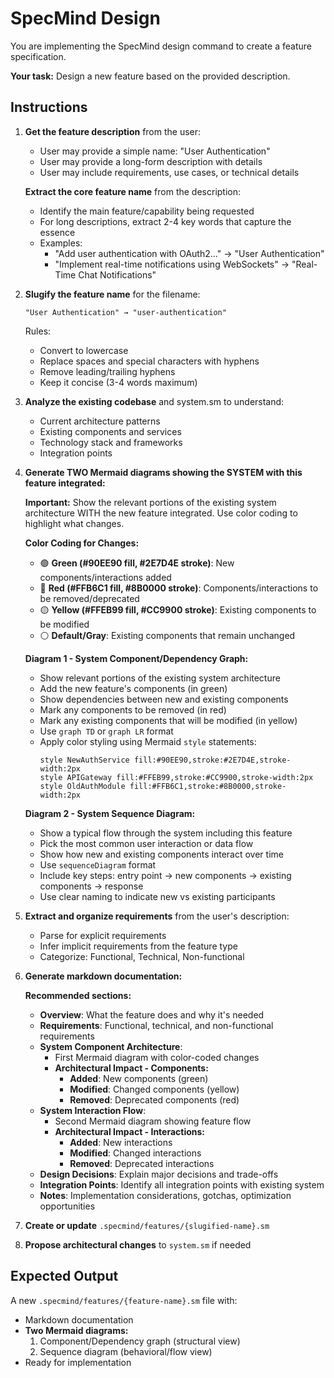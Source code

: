 # SpecMind Design

You are implementing the SpecMind design command to create a feature specification.

**Your task:** Design a new feature based on the provided description.

## Instructions

1. **Get the feature description** from the user:
   - User may provide a simple name: "User Authentication"
   - User may provide a long-form description with details
   - User may include requirements, use cases, or technical details

   **Extract the core feature name** from the description:
   - Identify the main feature/capability being requested
   - For long descriptions, extract 2-4 key words that capture the essence
   - Examples:
     - "Add user authentication with OAuth2..." → "User Authentication"
     - "Implement real-time notifications using WebSockets" → "Real-Time Chat Notifications"

2. **Slugify the feature name** for the filename:
   ```
   "User Authentication" → "user-authentication"
   ```
   Rules:
   - Convert to lowercase
   - Replace spaces and special characters with hyphens
   - Remove leading/trailing hyphens
   - Keep it concise (3-4 words maximum)

3. **Analyze the existing codebase** and system.sm to understand:
   - Current architecture patterns
   - Existing components and services
   - Technology stack and frameworks
   - Integration points

4. **Generate TWO Mermaid diagrams showing the SYSTEM with this feature integrated:**

   **Important:** Show the relevant portions of the existing system architecture WITH the new feature integrated. Use color coding to highlight what changes.

   **Color Coding for Changes:**
   - 🟢 **Green (#90EE90 fill, #2E7D4E stroke)**: New components/interactions added
   - 🔴 **Red (#FFB6C1 fill, #8B0000 stroke)**: Components/interactions to be removed/deprecated
   - 🟡 **Yellow (#FFEB99 fill, #CC9900 stroke)**: Existing components to be modified
   - ⚪ **Default/Gray**: Existing components that remain unchanged

   **Diagram 1 - System Component/Dependency Graph:**
   - Show relevant portions of the existing system architecture
   - Add the new feature's components (in green)
   - Show dependencies between new and existing components
   - Mark any components to be removed (in red)
   - Mark any existing components that will be modified (in yellow)
   - Use `graph TD` or `graph LR` format
   - Apply color styling using Mermaid `style` statements:
     ```
     style NewAuthService fill:#90EE90,stroke:#2E7D4E,stroke-width:2px
     style APIGateway fill:#FFEB99,stroke:#CC9900,stroke-width:2px
     style OldAuthModule fill:#FFB6C1,stroke:#8B0000,stroke-width:2px
     ```

   **Diagram 2 - System Sequence Diagram:**
   - Show a typical flow through the system including this feature
   - Pick the most common user interaction or data flow
   - Show how new and existing components interact over time
   - Use `sequenceDiagram` format
   - Include key steps: entry point → new components → existing components → response
   - Use clear naming to indicate new vs existing participants

5. **Extract and organize requirements** from the user's description:
   - Parse for explicit requirements
   - Infer implicit requirements from the feature type
   - Categorize: Functional, Technical, Non-functional

6. **Generate markdown documentation:**

   **Recommended sections:**

   - **Overview**: What the feature does and why it's needed
   - **Requirements**: Functional, technical, and non-functional requirements
   - **System Component Architecture**:
     - First Mermaid diagram with color-coded changes
     - **Architectural Impact - Components:**
       - **Added**: New components (green)
       - **Modified**: Changed components (yellow)
       - **Removed**: Deprecated components (red)
   - **System Interaction Flow**:
     - Second Mermaid diagram showing feature flow
     - **Architectural Impact - Interactions:**
       - **Added**: New interactions
       - **Modified**: Changed interactions
       - **Removed**: Deprecated interactions
   - **Design Decisions**: Explain major decisions and trade-offs
   - **Integration Points**: Identify all integration points with existing system
   - **Notes**: Implementation considerations, gotchas, optimization opportunities

7. **Create or update** `.specmind/features/{slugified-name}.sm`

8. **Propose architectural changes** to `system.sm` if needed

## Expected Output

A new `.specmind/features/{feature-name}.sm` file with:
- Markdown documentation
- **Two Mermaid diagrams:**
  1. Component/Dependency graph (structural view)
  2. Sequence diagram (behavioral/flow view)
- Ready for implementation
